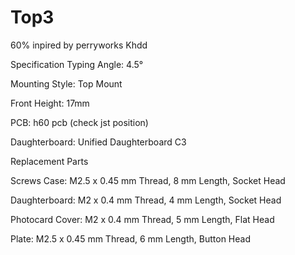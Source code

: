 # Top3
60% inpired by perryworks Khdd

Specification
Typing Angle: 4.5°

Mounting Style: Top Mount

Front Height: 17mm

PCB: h60 pcb (check jst position)

Daughterboard: Unified Daughterboard C3

Replacement Parts

Screws
Case: M2.5 x 0.45 mm Thread, 8 mm Length, Socket Head

Daughterboard: M2 x 0.4 mm Thread, 4 mm Length, Socket Head

Photocard Cover: M2 x 0.4 mm Thread, 5 mm Length, Flat Head

Plate: M2.5 x 0.45 mm Thread, 6 mm Length, Button Head
